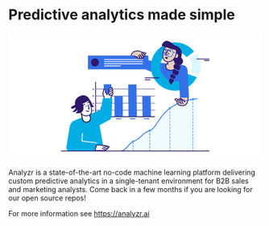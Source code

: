 # Predictive analytics made simple

![Analyzr hero image](/profile/analyzr-hero-new2-medium-900x450.png)

Analyzr is a state-of-the-art no-code machine learning platform delivering custom predictive analytics in a single-tenant environment for B2B sales and marketing analysts. Come back in a few months if you are looking for our open source repos! 

For more information see https://analyzr.ai
